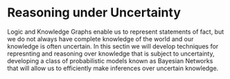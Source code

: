 # Reasoning under Uncertainty

Logic and Knowledge Graphs enable us to represent statements of fact, but we do not always have complete knowledge of the world and our knowledge is often uncertain. In this sectin we will develop techniques for represnting and reasoning over knowledge that is subject to uncertainty, developing a class of probabilistic models known as Bayesian Networks that will allow us to efficiently make inferences over uncertain knowledge.
